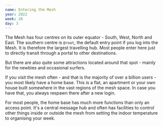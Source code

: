 ```yaml
---
name: Entering the Mesh
year: 2022
week: 28
day: 3
---
```


The Mesh has four centres on its outer equator - South, West, North and East.
The southern centre is `@root`, the default entry point if you log into the
Mesh. It is therefore the largest travelling hub. Most people enter here just to
directly transit through a portal to other destinations.

But there are also quite some attractions located around that spot - mainly for
the newbies and occasional surfers.

If you visit the mesh often - and that is the majority of over a billion users -
you most likely have a home base. This is a flat, an apartment or your own house
built somewhere in the vast regions of the mesh space. In case you have that,
you always respawn there after a new login.

For most people, the home base has much more functions than only an access
point. It's a central message hub and often has facilities to control other
things inside or outside the mesh from setting the indoor temperature to
organising your week.
